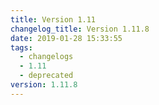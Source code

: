 ```yaml
---
title: Version 1.11
changelog_title: Version 1.11.8
date: 2019-01-28 15:33:55
tags:
  - changelogs
  - 1.11
  - deprecated
version: 1.11.8
---
```


<script src="https://gist.github.com/spinnaker-release/5cbb402297feb85f82482a73e9428967.js"/>
